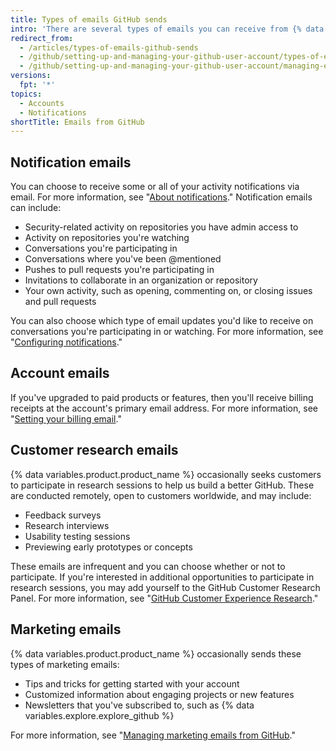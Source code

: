 ```yaml
---
title: Types of emails GitHub sends
intro: 'There are several types of emails you can receive from {% data variables.product.product_name %}, including notifications, account information, customer research invitations, and marketing communications.'
redirect_from:
  - /articles/types-of-emails-github-sends
  - /github/setting-up-and-managing-your-github-user-account/types-of-emails-github-sends
  - /github/setting-up-and-managing-your-github-user-account/managing-email-preferences/types-of-emails-github-sends
versions:
  fpt: '*'
topics:
  - Accounts
  - Notifications
shortTitle: Emails from GitHub
---
```


## Notification emails

You can choose to receive some or all of your activity notifications via email. For more information, see "[About notifications](/github/managing-subscriptions-and-notifications-on-github/about-notifications)." Notification emails can include:

- Security-related activity on repositories you have admin access to
- Activity on repositories you're watching
- Conversations you're participating in
- Conversations where you've been @mentioned
- Pushes to pull requests you're participating in
- Invitations to collaborate in an organization or repository
- Your own activity, such as opening, commenting on, or closing issues and pull requests

You can also choose which type of email updates you'd like to receive on conversations you're participating in or watching. For more information, see "[Configuring notifications](/github/managing-subscriptions-and-notifications-on-github/configuring-notifications)."

## Account emails

If you've upgraded to paid products or features, then you'll receive billing receipts at the account's primary email address. For more information, see "[Setting your billing email](/articles/setting-your-billing-email)."

## Customer research emails

{% data variables.product.product_name %} occasionally seeks customers to participate in research sessions to help us build a better GitHub. These are conducted remotely, open to customers worldwide, and may include:

- Feedback surveys
- Research interviews
- Usability testing sessions
- Previewing early prototypes or concepts

These emails are infrequent and you can choose whether or not to participate. If you're interested in additional opportunities to participate in research sessions, you may add yourself to the GitHub Customer Research Panel. For more information, see "[GitHub Customer Experience Research](https://cxr.github.com)."

## Marketing emails

{% data variables.product.product_name %} occasionally sends these types of marketing emails:

- Tips and tricks for getting started with your account
- Customized information about engaging projects or new features
- Newsletters that you've subscribed to, such as {% data variables.explore.explore_github %}

For more information, see "[Managing marketing emails from GitHub](/articles/managing-marketing-emails-from-github)."
